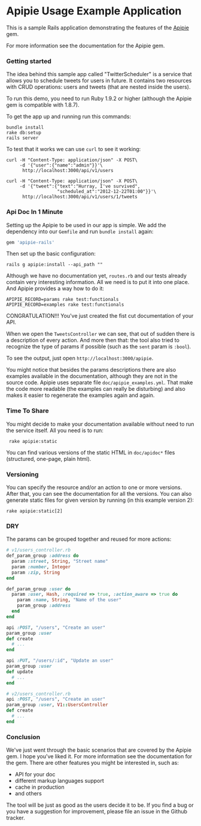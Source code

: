 # Apipie Usage Example Application

This is a sample Rails application demonstrating the features of the
[Apipie](http://github.com/Pajk/apipie-rails) gem.

For more information see the documentation for the Apipie gem.

### Getting started

The idea behind this sample app called "TwitterScheduler" is a service
that allows you to schedule tweets for users in future. It contains
two resources with CRUD operations: users and tweets (that are nested
inside the users).

To run this demo, you need to run Ruby 1.9.2 or higher (although the
Apipie gem is compatible with 1.8.7).

To get the app up and running run this commands:

    bundle install
    rake db:setup
    rails server

To test that it works we can use `curl` to see it working:

    curl -H "Content-Type: application/json" -X POST\
         -d '{"user":{"name":"admin"}}'\
          http://localhost:3000/api/v1/users

    curl -H "Content-Type: application/json" -X POST\
         -d '{"tweet":{"text":"Hurray, I've survived",
                       "scheduled_at":"2012-12-22T01:00"}}'\
          http://localhost:3000/api/v1/users/1/tweets

### Api Doc In 1 Minute

Setting up the Apipie to be used in our app is simple. We
add the dependency into our `Gemfile` and run `bundle install` again:

```ruby
gem 'apipie-rails'
```

Then set up the basic configuration:

    rails g apipie:install --api_path ""

Although we have no documentation yet, `routes.rb` and our tests
already contain very interesting information. All we need is to put it
into one place. And Apipie provides a way how to do it:

    APIPIE_RECORD=params rake test:functionals
    APIPIE_RECORD=examples rake test:functionals

CONGRATULATION!!! You've just created the fist cut documentation of
your API.

When we open the `TweetsController` we can see, that out of sudden
there is a description of every action. And more then that: the tool
also tried to recognize the type of params if possible (such as the
`sent` param is `:bool`).

To see the output, just open `http://localhost:3000/apipie`.

You might notice that besides the params descriptions there are also
examples available in the documentation, although they are not in the
source code. Apipie uses separate file `doc/apipie_examples.yml`.
That make the code more readable (the examples can really be
disturbing) and also makes it easier to regenerate the examples again
and again.

### Time To Share

You might decide to make your documentation available without need to
run the service itself. All you need is to run:

     rake apipie:static

You can find various versions of the static HTML in `doc/apidoc*`
files (structured, one-page, plain html).

### Versioning

You can specify the resource and/or an action to one or more versions.
After that, you can see the documentation for all the versions. You
can also generate static files for given version by running (in this
example version 2):

    rake apipie:static[2]

### DRY

The params can be grouped together and reused for more actions:

```ruby
# v1/users_controller.rb
def_param_group :address do
  param :street, String, "Street name"
  param :number, Integer
  param :zip, String
end

def_param_group :user do
  param :user, Hash, :required => true, :action_aware => true do
    param :name, String, "Name of the user"
    param_group :address
  end
end

api :POST, "/users", "Create an user"
param_group :user
def create
  # ...
end

api :PUT, "/users/:id", "Update an user"
param_group :user
def update
  # ...
end

# v2/users_controller.rb
api :POST, "/users", "Create an user"
param_group :user, V1::UsersController
def create
  # ...
end
```

### Conclusion

We've just went through the basic scenarios that are covered by the
Apipie gem. I hope you've liked it. For more information see the
documentation for the gem. There are other features you might be
interested in, such as:

  * API for your doc
  * different markup languages support
  * cache in production
  * and others

The tool will be just as good as the users decide it to be. If you
find a bug or you have a suggestion for improvement, please file an
issue in the Github tracker.
